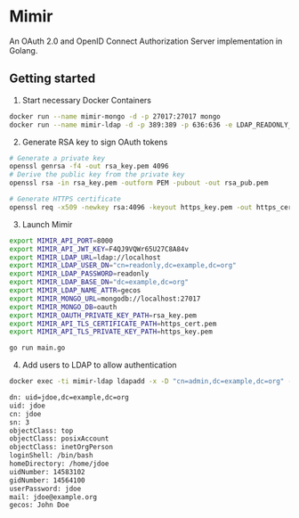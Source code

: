 # Mimir

An OAuth 2.0 and OpenID Connect Authorization Server implementation in Golang.

## Getting started

1. Start necessary Docker Containers

```bash
docker run --name mimir-mongo -d -p 27017:27017 mongo
docker run --name mimir-ldap -d -p 389:389 -p 636:636 -e LDAP_READONLY_USER=true osixia/openldap:1.2.4
```

2. Generate RSA key to sign OAuth tokens

```bash
# Generate a private key
openssl genrsa -f4 -out rsa_key.pem 4096
# Derive the public key from the private key
openssl rsa -in rsa_key.pem -outform PEM -pubout -out rsa_pub.pem

# Generate HTTPS certificate
openssl req -x509 -newkey rsa:4096 -keyout https_key.pem -out https_cert.pem -days 365 -nodes -subj '/CN=localhost'
```

3. Launch Mimir

```bash
export MIMIR_API_PORT=8000
export MIMIR_API_JWT_KEY=F4QJ9VQWr65U27C8A84v
export MIMIR_LDAP_URL=ldap://localhost
export MIMIR_LDAP_USER_DN="cn=readonly,dc=example,dc=org"
export MIMIR_LDAP_PASSWORD=readonly
export MIMIR_LDAP_BASE_DN="dc=example,dc=org"
export MIMIR_LDAP_NAME_ATTR=gecos
export MIMIR_MONGO_URL=mongodb://localhost:27017
export MIMIR_MONGO_DB=oauth
export MIMIR_OAUTH_PRIVATE_KEY_PATH=rsa_key.pem
export MIMIR_API_TLS_CERTIFICATE_PATH=https_cert.pem
export MIMIR_API_TLS_PRIVATE_KEY_PATH=https_key.pem

go run main.go
```

4. Add users to LDAP to allow authentication

```bash
docker exec -ti mimir-ldap ldapadd -x -D "cn=admin,dc=example,dc=org" -w admin -H ldap://localhost -ZZ

dn: uid=jdoe,dc=example,dc=org
uid: jdoe
cn: jdoe
sn: 3
objectClass: top
objectClass: posixAccount
objectClass: inetOrgPerson
loginShell: /bin/bash
homeDirectory: /home/jdoe
uidNumber: 14583102
gidNumber: 14564100
userPassword: jdoe
mail: jdoe@example.org
gecos: John Doe

```
